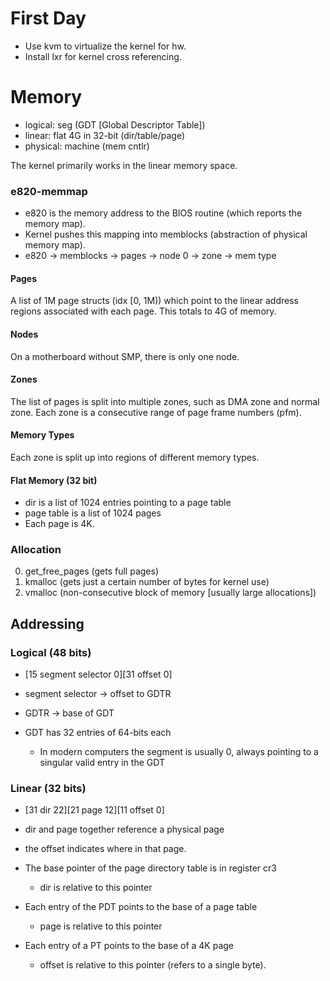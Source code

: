 # First Day

- Use kvm to virtualize the kernel for hw.
- Install lxr for kernel cross referencing.

# Memory

- logical: seg (GDT [Global Descriptor Table])
- linear: flat 4G in 32-bit (dir/table/page)
- physical: machine (mem cntlr)

The kernel primarily works in the linear memory space.

### e820-memmap

- e820 is the memory address to the BIOS routine (which reports the memory map).
- Kernel pushes this mapping into memblocks (abstraction of physical memory map).
- e820 -> memblocks -> pages -> node 0 -> zone -> mem type

#### Pages

A list of 1M page structs (idx [0, 1M)) which point to the linear address regions  associated with each page.
This totals to 4G of memory.

#### Nodes

On a motherboard without SMP, there is only one node.

#### Zones

The list of pages is split into multiple zones, such as DMA zone and normal zone.
Each zone is a consecutive range of page frame numbers (pfm).

#### Memory Types

Each zone is split up into regions of different memory types.

#### Flat Memory (32 bit)

- dir is a list of 1024 entries pointing to a page table
- page table is a list of 1024 pages
- Each page is 4K.

### Allocation

0. get\_free\_pages (gets full pages)
0. kmalloc (gets just a certain number of bytes for kernel use)
0. vmalloc (non-consecutive block of memory [usually large allocations])

## Addressing

### Logical (48 bits)
- \[15 segment selector 0]\[31 offset 0]

- segment selector -> offset to GDTR

- GDTR -> base of GDT

- GDT has 32 entries of 64-bits each
    - In modern computers the segment is usually 0, always pointing to a singular valid entry in the GDT

### Linear (32 bits)

- \[31 dir 22]\[21 page 12]\[11 offset 0]

- dir and page together reference a physical page
- the offset indicates where in that page.

- The base pointer of the page directory table is in register cr3
    - dir is relative to this pointer

- Each entry of the PDT points to the base of a page table
    - page is relative to this pointer

- Each entry of a PT points to the base of a 4K page
    - offset is relative to this pointer (refers to a single byte).


